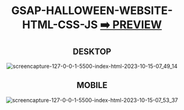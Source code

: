 <div align="center">

# GSAP-HALLOWEEN-WEBSITE-HTML-CSS-JS [:arrow_right: PREVIEW](https://gsap-halloween-website-html-css-js.vercel.app/)


## DESKTOP

![screencapture-127-0-0-1-5500-index-html-2023-10-15-07_49_14](https://github.com/Erik161/GSAP-HALLOWEEN-WEBSITE-HTML-CSS-JS/assets/26189854/d08121fc-e28a-4471-a911-ec32b6cfc827)

## MOBILE

![screencapture-127-0-0-1-5500-index-html-2023-10-15-07_53_37](https://github.com/Erik161/GSAP-HALLOWEEN-WEBSITE-HTML-CSS-JS/assets/26189854/f3d68e7d-8cca-428d-a4fb-a8710631004a)

</div>



